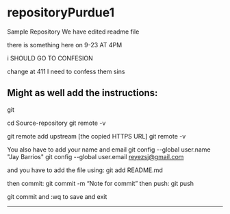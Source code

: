 # repositoryPurdue1
Sample Repository
We have edited readme file

there is something here on 9-23 AT 4PM 

i SHOULD GO TO CONFESION

change at 411
I need to confess them sins


Might as well add the instructions:
-----------------------

git

cd Source-repository 
git remote -v 

git remote add upstream [the copied HTTPS URL] 
git remote -v 

You also have to add your name and email
git config --global user.name "Jay Barrios"
git config --global user.email reyezsj@gmail.com

and you have to add the file using:
git add README.md   
   
then commit: git commit -m “Note for commit” 
then push: git push

git commit and :wq to save and exit 


------
